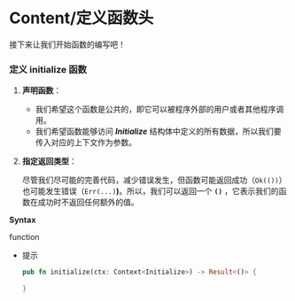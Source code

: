 # Content/定义函数头

接下来让我们开始函数的编写吧！

### **定义 initialize 函数**

1. **声明函数**：
    - 我们希望这个函数是公共的，即它可以被程序外部的用户或者其他程序调用。
    - 我们希望函数能够访问 ***Initialize*** 结构体中定义的所有数据，所以我们要传入对应的上下文作为参数。
2. **指定返回类型**：
    
    尽管我们尽可能的完善代码，减少错误发生，但函数可能返回成功（`Ok(())`）也可能发生错误（`Err(...)`**)**。所以，我们可以返回一个 **`()`** ，它表示我们的函数在成功时不返回任何额外的值。
    

**Syntax**

function

- 提示
    
    ```rust
    pub fn initialize(ctx: Context<Initialize>) -> Result<()> {
        
    }
    ```